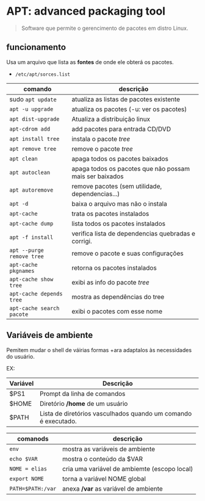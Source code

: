 # APT: advanced packaging tool

> Software que permite o gerencimento de pacotes em distro Linux.

## funcionamento

Usa um arquivo que lista as **fontes** de onde ele obterá os pacotes.

- `/etc/apt/sorces.list`

| comando                   | descrição                                               |
| ------------------------- | ------------------------------------------------------- |
| sudo `apt update`         | atualiza as listas de pacotes existente                 |
| `apt -u upgrade`          | atualiza os pacotes (-u: ver os pacotes)                |
| `apt dist-upgrade`        | Atualiza a distribuição linux                           |
| `apt-cdrom add`           | add pacotes para entrada CD/DVD                         |
| `apt install tree`        | instala o pacote _tree_                                 |
| `apt remove tree`         | remove o pacote _tree_                                  |
| `apt clean`               | apaga todos os pacotes baixados                         |
| `apt autoclean`           | apaga todos os pacotes que não possam mais ser baixados |
| `apt autoremove`          | remove pacotes (sem utilidade, dependencias...)         |
| `apt -d`                  | baixa o arquivo mas não o instala                       |
| `apt-cache`               | trata os pacotes instalados                             |
| `apt-cache dump`          | lista todos os pacotes instalados                       |
| `apt -f install`          | verifica lista de dependencias quebradas e corrigi.     |
| `apt --purge remove tree` | remove o pacote e suas configurações                    |
| `apt-cache pkgnames`      | retorna os pacotes instalados                           |
| `apt-cache show tree`     | exibi as info do pacote _tree_                          |
| `apt-cache depends tree`  | mostra as dependências do tree                          |
| `apt-cache search pacote` | exibi o pacotes com esse nome                           |

## Variáveis de ambiente

Pemitem mudar o shell de váirias formas +ara adaptalos às necessidades do usuário.

EX:

| Variável | Descrição                                                      |
| -------- | -------------------------------------------------------------- |
| \$PS1    | Prompt da linha de comandos                                    |
| \$HOME   | Diretório **/home** de um usuário                              |
| \$PATH   | Lista de diretórios vasculhados quando um comando é executado. |

| comanods          | descrição                                    |
| ----------------- | -------------------------------------------- |
| `env`             | mostra as variáveis de ambiente              |
| `echo $VAR`       | mostra o conteúdo da \$VAR                   |
| `NOME = elias`    | cria uma variável de ambiemte (escopo local) |
| `export NOME`     | torna a variável NOME global                 |
| `PATH=$PATH:/var` | anexa **/var** as variável de ambiente       |
